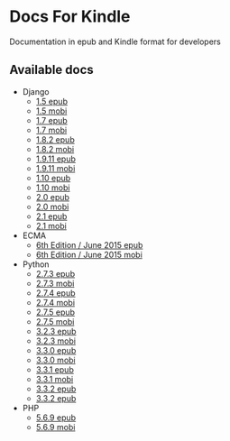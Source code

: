 # Docs For Kindle

Documentation in epub and Kindle format for developers

## Available docs

- Django
  - [1.5 epub](https://github.com/pferretti/docsforkindle/raw/master/django/Django%201.5%20-%20Django%20Software%20Foundation.epub)
  - [1.5 mobi](https://github.com/pferretti/docsforkindle/raw/master/django/Django%201.5%20-%20Django%20Software%20Foundation.mobi)
  - [1.7 epub](https://github.com/pferretti/docsforkindle/raw/master/django/Django%201.7%20-%20Django%20Software%20Foundation.epub)
  - [1.7 mobi](https://github.com/pferretti/docsforkindle/raw/master/django/Django%201.7%20-%20Django%20Software%20Foundation.mobi)
  - [1.8.2 epub](https://github.com/pferretti/docsforkindle/raw/master/django/Django%201.8.2%20-%20Django%20Software%20Foundation.epub)
  - [1.8.2 mobi](https://github.com/pferretti/docsforkindle/raw/master/django/Django%201.8.2%20-%20Django%20Software%20Foundation.mobi)
  - [1.9.11 epub](https://github.com/pferretti/docsforkindle/blob/master/django/Django%201.9.11%20-%20Django%20Software%20Foundation.epub)
  - [1.9.11 mobi](https://github.com/pferretti/docsforkindle/raw/master/django/Django%201.9.11%20-%20Django%20Software%20Foundation.mobi)
  - [1.10 epub](https://github.com/pferretti/docsforkindle/raw/master/django/Django%201.10%20-%20Django%20Software%20Foundation.epub)
  - [1.10 mobi](https://github.com/pferretti/docsforkindle/raw/master/django/Django%201.10%20-%20Django%20Software%20Foundation.mobi)
  - [2.0 epub](https://github.com/pferretti/docsforreaders/blob/master/django/Django%202.0%20documentation%20-%20Django%20Software%20Foundation.epub)
  - [2.0 mobi](https://github.com/pferretti/docsforreaders/blob/master/django/Django%202.0%20documentation%20-%20Django%20Software%20Foundation.mobi)
  - [2.1 epub](https://github.com/pferretti/docsforreaders/blob/master/django/Django%202.1%20-%20Django%20Software%20Foundation.epub)
  - [2.1 mobi](https://github.com/pferretti/docsforreaders/blob/master/django/Django%202.1%20-%20Django%20Software%20Foundation.mobi)
- ECMA
  - [6th Edition / June 2015 epub](https://github.com/pferretti/docsforkindle/raw/master/ecma/ECMAScript%202015%20Language%20Specification.epub)
  - [6th Edition / June 2015 mobi](https://github.com/pferretti/docsforkindle/raw/master/ecma/ECMAScript%202015%20Language%20Specification.mobi)
- Python
  - [2.7.3 epub](https://github.com/pferretti/docsforkindle/raw/master/python/Python%202.7.3%20documentation%20-%20Python%20Software%20Foundation.epub)
  - [2.7.3 mobi](https://github.com/pferretti/docsforkindle/raw/master/python/Python%202.7.3%20documentation%20-%20Python%20Software%20Foundation.mobi)
  - [2.7.4 epub](https://github.com/pferretti/docsforkindle/raw/master/python/Python%202.7.4%20documentation%20-%20Python%20Software%20Foundation.epub)
  - [2.7.4 mobi](https://github.com/pferretti/docsforkindle/raw/master/python/Python%202.7.4%20documentation%20-%20Python%20Software%20Foundation.mobi)
  - [2.7.5 epub](https://github.com/pferretti/docsforkindle/raw/master/python/Python%202.7.5%20documentation%20-%20Python%20Software%20Foundation.epub)
  - [2.7.5 mobi](https://github.com/pferretti/docsforkindle/raw/master/python/Python%202.7.5%20documentation%20-%20Python%20Software%20Foundation.mobi)
  - [3.2.3 epub](https://github.com/pferretti/docsforkindle/raw/master/python/Python%20v3.2.3%20documentation%20-%20Python%20Software%20Foundation.epub)
  - [3.2.3 mobi](https://github.com/pferretti/docsforkindle/raw/master/python/Python%20v3.2.3%20documentation%20-%20Python%20Software%20Foundation.mobi)
  - [3.3.0 epub](https://github.com/pferretti/docsforkindle/raw/master/python/Python%203.3.0%20documentation%20-%20Python%20Software%20Foundation.epub)
  - [3.3.0 mobi](https://github.com/pferretti/docsforkindle/raw/master/python/Python%203.3.0%20documentation%20-%20Python%20Software%20Foundation.mobi)
  - [3.3.1 epub](https://github.com/pferretti/docsforkindle/raw/master/python/Python%20v3.3.1%20documentation%20-%20Python%20Software%20Foundation.epub)
  - [3.3.1 mobi](https://github.com/pferretti/docsforkindle/raw/master/python/Python%20v3.3.1%20documentation%20-%20Python%20Software%20Foundation.mobi)
  - [3.3.2 epub](https://github.com/pferretti/docsforkindle/raw/master/python/Python%203.3.2%20documentation%20-%20Python%20Software%20Foundation.epub)
  - [3.3.2 epub](https://github.com/pferretti/docsforkindle/raw/master/python/Python%203.3.2%20documentation%20-%20Python%20Software%20Foundation.mobi)
- PHP
  - [5.6.9 epub](https://github.com/pferretti/docsforkindle/raw/eca03c8e4a04c9c385a61f07e7b2e235af1ea14b/php/PHP%205.6.9%20Manual%20EN.epub)
  - [5.6.9 mobi](https://github.com/pferretti/docsforkindle/raw/eca03c8e4a04c9c385a61f07e7b2e235af1ea14b/php/PHP%205.6.9%20Manual%20EN.mobi)
